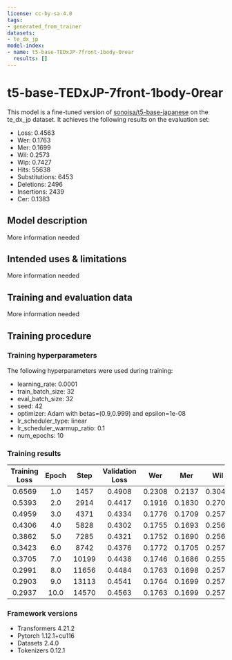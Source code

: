 ```yaml
---
license: cc-by-sa-4.0
tags:
- generated_from_trainer
datasets:
- te_dx_jp
model-index:
- name: t5-base-TEDxJP-7front-1body-0rear
  results: []
---
```


<!-- This model card has been generated automatically according to the information the Trainer had access to. You
should probably proofread and complete it, then remove this comment. -->

# t5-base-TEDxJP-7front-1body-0rear

This model is a fine-tuned version of [sonoisa/t5-base-japanese](https://huggingface.co/sonoisa/t5-base-japanese) on the te_dx_jp dataset.
It achieves the following results on the evaluation set:
- Loss: 0.4563
- Wer: 0.1763
- Mer: 0.1699
- Wil: 0.2573
- Wip: 0.7427
- Hits: 55638
- Substitutions: 6453
- Deletions: 2496
- Insertions: 2439
- Cer: 0.1383

## Model description

More information needed

## Intended uses & limitations

More information needed

## Training and evaluation data

More information needed

## Training procedure

### Training hyperparameters

The following hyperparameters were used during training:
- learning_rate: 0.0001
- train_batch_size: 32
- eval_batch_size: 32
- seed: 42
- optimizer: Adam with betas=(0.9,0.999) and epsilon=1e-08
- lr_scheduler_type: linear
- lr_scheduler_warmup_ratio: 0.1
- num_epochs: 10

### Training results

| Training Loss | Epoch | Step  | Validation Loss | Wer    | Mer    | Wil    | Wip    | Hits  | Substitutions | Deletions | Insertions | Cer    |
|:-------------:|:-----:|:-----:|:---------------:|:------:|:------:|:------:|:------:|:-----:|:-------------:|:---------:|:----------:|:------:|
| 0.6569        | 1.0   | 1457  | 0.4908          | 0.2308 | 0.2137 | 0.3042 | 0.6958 | 54844 | 6924          | 2819      | 5165       | 0.2114 |
| 0.5393        | 2.0   | 2914  | 0.4417          | 0.1916 | 0.1830 | 0.2706 | 0.7294 | 55263 | 6515          | 2809      | 3053       | 0.1559 |
| 0.4959        | 3.0   | 4371  | 0.4334          | 0.1776 | 0.1709 | 0.2574 | 0.7426 | 55660 | 6391          | 2536      | 2543       | 0.1398 |
| 0.4306        | 4.0   | 5828  | 0.4302          | 0.1755 | 0.1693 | 0.2563 | 0.7437 | 55618 | 6414          | 2555      | 2367       | 0.1372 |
| 0.3862        | 5.0   | 7285  | 0.4321          | 0.1752 | 0.1690 | 0.2561 | 0.7439 | 55653 | 6430          | 2504      | 2384       | 0.1369 |
| 0.3423        | 6.0   | 8742  | 0.4376          | 0.1772 | 0.1705 | 0.2576 | 0.7424 | 55660 | 6430          | 2497      | 2517       | 0.1384 |
| 0.3705        | 7.0   | 10199 | 0.4438          | 0.1746 | 0.1686 | 0.2559 | 0.7441 | 55589 | 6431          | 2567      | 2277       | 0.1358 |
| 0.2991        | 8.0   | 11656 | 0.4484          | 0.1763 | 0.1698 | 0.2571 | 0.7429 | 55650 | 6444          | 2493      | 2448       | 0.1382 |
| 0.2903        | 9.0   | 13113 | 0.4541          | 0.1764 | 0.1699 | 0.2570 | 0.7430 | 55655 | 6428          | 2504      | 2461       | 0.1384 |
| 0.2937        | 10.0  | 14570 | 0.4563          | 0.1763 | 0.1699 | 0.2573 | 0.7427 | 55638 | 6453          | 2496      | 2439       | 0.1383 |


### Framework versions

- Transformers 4.21.2
- Pytorch 1.12.1+cu116
- Datasets 2.4.0
- Tokenizers 0.12.1
